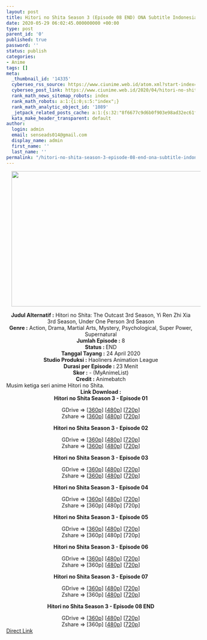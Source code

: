 ```yaml
---
layout: post
title: Hitori no Shita Season 3 (Episode 08 END) ONA Subtitle Indonesia
date: 2020-05-29 06:02:45.000000000 +00:00
type: post
parent_id: '0'
published: true
password: ''
status: publish
categories:
- Anime
tags: []
meta:
  _thumbnail_id: '14335'
  cyberseo_rss_source: https://www.ciunime.web.id/atom.xml?start-index=451&max-results=150
  cyberseo_post_link: https://www.ciunime.web.id/2020/04/hitori-no-shita-season-3-ona-subtitle.html
  rank_math_news_sitemap_robots: index
  rank_math_robots: a:1:{i:0;s:5:"index";}
  rank_math_analytic_object_id: '1089'
  _jetpack_related_posts_cache: a:1:{s:32:"8f6677c9d6b0f903e98ad32ec61f8deb";a:2:{s:7:"expires";i:1653185685;s:7:"payload";a:3:{i:0;a:1:{s:2:"id";i:25977;}i:1;a:1:{s:2:"id";i:25983;}i:2;a:1:{s:2:"id";i:25979;}}}}
  kata_make_header_transparent: default
author:
  login: admin
  email: senseads014@gmail.com
  display_name: admin
  first_name: ''
  last_name: ''
permalink: "/hitori-no-shita-season-3-episode-08-end-ona-subtitle-indonesia/"
---
```

<div class="separator" style="clear: both; text-align: center;"><a href="https://1.bp.blogspot.com/-ueuIg5lFS-w/Xqr4PjrHC5I/AAAAAAAAeGQ/Dg8obn96JL0bnYMqd0bJ1p6jy2C091vqgCLcBGAsYHQ/s1600/Hitori%2Bno%2BShita%2BSeason%2B3.jpg" imageanchor="1" style="margin-left: 1em; margin-right: 1em;"><img border="0" data-original-height="720" data-original-width="1280" height="360" src="{{ site.baseurl }}/assets/2020/05/Hitori%2Bno%2BShita%2BSeason%2B3.jpg" width="640" /></a></div>
<p>
<div style="text-align: center;"><b>Judul</b><b><b>&nbsp;Alternatif</b>&nbsp;:</b>&nbsp;Hitori no Shita: The Outcast 3rd Season,&nbsp;Yi Ren Zhi Xia 3rd Season, Under One Person 3rd Season</div>
<div style="text-align: center;"><b>Genre :</b>&nbsp;Action, Drama, Martial Arts, Mystery, Psychological, Super Power, Supernatural</div>
<div style="text-align: center;"><b>Jumlah Episode :</b>&nbsp;8<br /><b>Status :&nbsp;</b>END<br /><b>Tanggal Tayang :</b>&nbsp;24 April 2020<br /><b>Studio Produksi :</b>&nbsp;Haoliners Animation League<br /><b>Durasi per Episode :</b>&nbsp;23 Menit</div>
<div style="text-align: center;"><b>Skor :</b>&nbsp;- (MyAnimeList)<br /><b>Credit :</b>&nbsp;Animebatch</div>
<div style="text-align: center;"></div>
<div style="text-align: justify;">Musim ketiga seri anime Hitori no Shita.</div>
<div style="text-align: justify;"></div>
<div style="text-align: justify;"></div>
<div style="text-align: center;"><b>Link Download :</b></div>
<div style="text-align: center;"><b>Hitori no Shita Season 3&nbsp;- Episode 01</b></p>
<div style="text-align: center;">GDrive =&gt; [<a href="https://drivebatch.net/xMUNZXC/360p_hnss3_01_animebatch-id-mp4" target="_blank" rel="noopener">360p</a>] [<a href="https://drivebatch.net/umJfoLk/mkv480p_hnss3_01_animebatch-id-mkv" target="_blank" rel="noopener">480p</a>] [<a href="https://drivebatch.net/22bJHNE/mkv720p_hnss3_01_animebatch-id-mkv" target="_blank" rel="noopener">720p</a>]<br />Zshare =&gt; [<a href="https://www44.zippyshare.com/v/0yaTCPvX/file.html" target="_blank" rel="noopener">360p</a>] [<a href="https://www44.zippyshare.com/v/PjFD7ZvP/file.html" target="_blank" rel="noopener">480p</a>] [<a href="https://www44.zippyshare.com/v/F5YSRtzz/file.html" target="_blank" rel="noopener">720p</a>]</p>
<p><b>Hitori no Shita Season 3&nbsp;- Episode 02</b></p>
<div style="text-align: center;">GDrive =&gt; [<a href="https://drivebatch.net/5mlfN2C/360p_hitoshitas3_02_animebatch-id-mp4" target="_blank" rel="noopener">360p</a>] [<a href="https://drivebatch.net/YSXidR4/mkv480p_hitoshitas3_02_animebatch-id-mkv" target="_blank" rel="noopener">480p</a>] [<a href="https://drivebatch.net/6Wja0jK/mkv720p_hitoshitas3_02_animebatch-id-mkv" target="_blank" rel="noopener">720p</a>]<br />Zshare =&gt; [<a href="https://www66.zippyshare.com/v/3xkDZC6E/file.html" target="_blank" rel="noopener">360p</a>] [<a href="https://www66.zippyshare.com/v/6Q3CxGM2/file.html" target="_blank" rel="noopener">480p</a>] [<a href="https://www66.zippyshare.com/v/OS07o4lM/file.html" target="_blank" rel="noopener">720p</a>]</p>
<p><b>Hitori no Shita Season 3&nbsp;- Episode 03</b></p>
<div style="text-align: center;">GDrive =&gt; [<a href="https://drivebatch.net/5cQvMjY/360p_hitoshitas3_03_animebatch-id-mp4" target="_blank" rel="noopener">360p</a>] [<a href="https://drivebatch.net/APb275Z/mkv480p_hitoshitas3_03_animebatch-id-mkv" target="_blank" rel="noopener">480p</a>] [<a href="https://drivebatch.net/Y8jFUpI/mkv720p_hitoshitas3_03_animebatch-id-mkv" target="_blank" rel="noopener">720p</a>]<br />Zshare =&gt; [<a href="https://www105.zippyshare.com/v/YeGkNOAW/file.html" target="_blank" rel="noopener">360p</a>] [<a href="https://www105.zippyshare.com/v/VU5ziYiK/file.html" target="_blank" rel="noopener">480p</a>] [<a href="https://www105.zippyshare.com/v/U2DbZXSL/file.html" target="_blank" rel="noopener">720p</a>]</p>
<p><b>Hitori no Shita Season 3&nbsp;- Episode 04</b></p>
<div style="text-align: center;">GDrive =&gt; [<a href="https://drivebatch.net/6Se2zpM/360p_hitoshitas3_04_animebatch-id-mp4" target="_blank" rel="noopener">360p</a>] [<a href="https://drivebatch.net/3CP0XEq/mkv480p_hitoshitas3_04_animebatch-id-mkv" target="_blank" rel="noopener">480p</a>] [<a href="https://drivebatch.net/1ZgGjl4/mkv720p_hitoshitas3_04_animebatch-id-mkv" target="_blank" rel="noopener">720p</a>]<br />Zshare =&gt; [360p] [480p] [720p]</p>
<p><b>Hitori no Shita Season 3&nbsp;- Episode 05</b></p>
<div style="text-align: center;">GDrive =&gt; [<a href="https://drivebatch.net/weydLlp/360p_hitoshitas3_05_animebatch-id-mp4" target="_blank" rel="noopener">360p</a>] [<a href="https://drivebatch.net/jRns2BR/mkv480p_hitoshitas3_05_animebatch-id-mkv" target="_blank" rel="noopener">480p</a>] [<a href="https://drivebatch.net/lBVh1Qm/mkv720p_hitoshitas3_05_animebatch-id-mkv" target="_blank" rel="noopener">720p</a>]<br />Zshare =&gt; [360p] [480p] [720p]</p>
<p><b>Hitori no Shita Season 3&nbsp;- Episode 06</b></p>
<div style="text-align: center;">GDrive =&gt; [<a href="https://drivebatch.net/V2lfSCQ/360p_hitoshitas3_06_animebatch-id-mp4" target="_blank" rel="noopener">360p</a>] [<a href="https://drivebatch.net/5dbc6dF/mkv480p_hitoshitas3_06_animebatch-id-mkv" target="_blank" rel="noopener">480p</a>] [<a href="https://drivebatch.net/yKraOv9/mkv720p_hitoshitas3_06_animebatch-id-mkv" target="_blank" rel="noopener">720p</a>]<br />Zshare =&gt; [360p] [<a href="https://www104.zippyshare.com/v/Av5F2JEJ/file.html" target="_blank" rel="noopener">480p</a>] [<a href="https://www104.zippyshare.com/v/WFTPDwau/file.html" target="_blank" rel="noopener">720p</a>]</p>
<p><b>Hitori no Shita Season 3&nbsp;- Episode 07</b></p>
<div style="text-align: center;">GDrive =&gt; [<a href="https://drivebatch.net/OSVDPVV/htnst_s3-07-360p-animebatch-id-mp4" target="_blank" rel="noopener">360p</a>] [<a href="https://drivebatch.net/vbLn3UJ/htnst_s3-07-mkv480p-animebatch-id-mkv" target="_blank" rel="noopener">480p</a>] [<a href="https://drivebatch.net/hxPq03u/htnst_s3-07-mkv720p-animebatch-id-mkv" target="_blank" rel="noopener">720p</a>]<br />Zshare =&gt; [360p] [<a href="https://www40.zippyshare.com/v/RDBTEvA2/file.html" target="_blank" rel="noopener">480p</a>] [<a href="https://www40.zippyshare.com/v/7CiQEG9J/file.html" target="_blank" rel="noopener">720p</a>]</p>
<p><b>Hitori no Shita Season 3&nbsp;- Episode 08 END</b></p>
<div style="text-align: center;">GDrive =&gt; [<a href="https://drivebatch.net/13TFXiE/360p_hitoshitas3_08_animebatch-id-mp4" target="_blank" rel="noopener">360p</a>] [<a href="https://drivebatch.net/4334IGi/mkv480p_hitoshitas3_08_animebatch-id-mkv" target="_blank" rel="noopener">480p</a>] [<a href="https://drivebatch.net/jlXJPDQ/mkv720p_hitoshitas3_08_animebatch-id-mkv" target="_blank" rel="noopener">720p</a>]<br />Zshare =&gt; [360p] [<a href="https://www42.zippyshare.com/v/6Jtpwl8Q/file.html" target="_blank" rel="noopener">480p</a>] [<a href="https://www42.zippyshare.com/v/Blx6Kgg3/file.html" target="_blank" rel="noopener">720p</a>]</div>
</div>
</div>
</div>
</div>
</div>
</div>
</div>
</div>
<link rel="stylesheet" href="https://cdnjs.cloudflare.com/ajax/libs/font-awesome/4.7.0/css/font-awesome.min.css" />
<div class="divbtn"> <a href="https://handymansurrender.com/fihup8buzv?key=94550f7ce39444073321dde3b8782f97" class="btn"><i class="fa fa-download"></i> Direct Link</a> </div>

